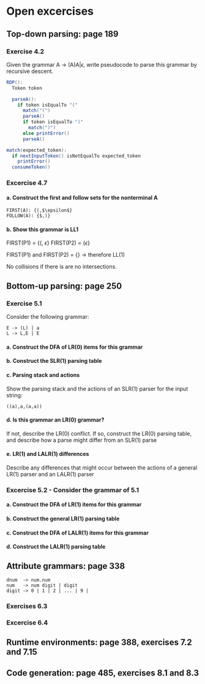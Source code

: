 # Open excercises

## Top-down parsing: page 189

### Exercise 4.2

Given the grammar A -> (A)A|$\epsilon$​, write pseudocode to parse this grammar
by recursive descent.

```java
RDP():
  Token token

  parseA():
    if token isEqualTo "("
      match("(")
      parseA()
      if token isEqualTo ")"
        match(")")
      else printError()
      parseA()

match(expected_token):
  if nextInputToken() isNotEqualTo expected_token
    printError()
  consumeToken()
```

### Excercise 4.7

#### a. Construct the first and follow sets for the nonterminal A

```text
FIRST(A): {(,$\epsilon$}
FOLLOW(A): {$,)}
```

#### b. Show this grammar is LL1

FIRST(P1) = {(, $\epsilon$}
FIRST(P2) = {$\epsilon$}

FIRST(P1) and FIRST(P2) = {} -> therefore LL(1)

No collisions if there is are no intersections.

## Bottom-up parsing: page 250

### Exercise 5.1

Consider the following grammar:

```text
E -> (L) | a
L -> L,E | E
```

#### a. Construct the DFA of LR(0) items for this grammar

#### b. Construct the SLR(1) parsing table

#### c. Parsing stack and actions

Show the parsing stack and the actions of an SLR(1) parser for the input string:

```text
((a),a,(a,a))
```

#### d. Is this grammar an LR(0) grammar?

If not, describe the LR(0) conflict. If so, construct the LR(0) parsing table,
and describe how a parse might differ from an SLR(1) parse

#### e. LR(1) and LALR(1) differences

Describe any differences that might occur between the actions of a general LR(1)
parser and an LALR(1) parser

### Excercise 5.2 - Consider the grammar of 5.1

#### a. Construct the DFA of LR(1) items for this grammar

#### b. Construct the general LR(1) parsing table

#### c. Construct the DFA of LALR(1) items for this grammar

#### d. Construct the LALR(1) parsing table

## Attribute grammars: page 338

```text
dnum  -> num.num
num   -> num digit | digit
digit -> 0 | 1 | 2 | ... | 9 |
```

### Exercises 6.3

### Excercise 6.4

## Runtime environments: page 388, exercises 7.2 and 7.15

## Code generation: page 485, exercises 8.1 and 8.3
